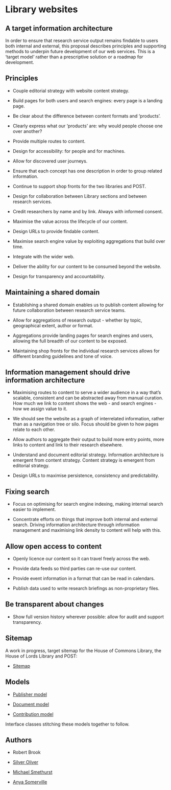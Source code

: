 # Library websites

## A target information architecture

In order to ensure that research service output remains findable to users both internal and external, this proposal describes principles and supporting methods to underpin future development of our web services. This is a ‘target model’ rather than a prescriptive solution or a roadmap for development.

## Principles

* Couple editorial strategy with website content strategy.

* Build pages for both users and search engines: every page is a landing page. 

* Be clear about the difference between content formats and ‘products’.

* Clearly express what our ‘products’ are: why would people choose one over another?

* Provide multiple routes to content.

* Design for accessibility: for people and for machines.

* Allow for discovered user journeys.

* Ensure that each concept has one description in order to group related information.

* Continue to support shop fronts for the two libraries and POST.

* Design for collaboration between Library sections and between research services.

* Credit researchers by name and by link. Always with informed consent.

* Maximise the value across the lifecycle of our content.

* Design URLs to provide findable content.

* Maximise search engine value by exploiting aggregations that build over time.

* Integrate with the wider web.

* Deliver the ability for our content to be consumed beyond the website.

* Design for transparency and accountability.

## Maintaining a shared domain

* Establishing a shared domain enables us to publish content allowing for future collaboration between research service teams.

* Allow for aggregations of research output - whether by topic, geographical extent, author or format.

* Aggregations provide landing pages for search engines and users, allowing the full breadth of our content to be exposed.

* Maintaining shop fronts for the individual research services allows for different branding guidelines and tone of voice. 

## Information management should drive information architecture

* Maximising routes to content to serve a wider audience in a way that’s scalable, consistent and can be abstracted away from manual curation. How much we link to content shows the web - and search engines - how we assign value to it.

* We should see the website as a graph of interrelated information, rather than as a navigation tree or silo. Focus should be given to how pages relate to each other.

* Allow authors to aggregate their output to build more entry points, more links to content and link to their research elsewhere.

* Understand and document editorial strategy. Information architecture is emergent from content strategy. Content strategy is emergent from editorial strategy.

* Design URLs to maximise persistence, consistency and predictability. 

## Fixing search

* Focus on optimising for search engine indexing, making internal search easier to implement.

* Concentrate efforts on things that improve both internal and external search. Driving information architecture through information management and maximising link density to content will help with this.

## Allow open access to content

* Openly licence our content so it can travel freely across the web.

* Provide data feeds so third parties can re-use our content.

* Provide event information in a format that can be read in calendars.

* Publish data used to write research briefings as non-proprietary files.

## Be transparent about changes

* Show full version history wherever possible: allow for audit and support transparency. 

## Sitemap

A work in progress, target sitemap for the House of Commons Library, the House of Lords Library and POST:

* [Sitemap](sitemap.pdf)

## Models

* [Publisher model](https://ukparliament.github.io/ontologies/publisher/publisher-ontology.html)

* [Document model](https://ukparliament.github.io/ontologies/document/document-ontology.html)

* [Contribution model](https://ukparliament.github.io/ontologies/contribution/contribution-ontology.html)

Interface classes stitching these models together to follow.

## Authors

* Robert Brook

* [Silver Oliver](https://twitter.com/silveroliver)

* [Michael Smethurst](https://twitter.com/fantasticlife)

* [Anya Somerville](https://twitter.com/bitten_)